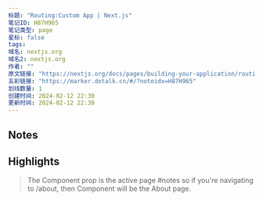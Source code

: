 ```yaml
---
标题: "Routing:Custom App | Next.js"
笔记ID: H87H965
笔记类型: page
星标: false
tags: 
域名: nextjs.org
域名2: nextjs.org
作者: ""
原文链接: "https://nextjs.org/docs/pages/building-your-application/routing/custom-app"
五彩链接: "https://marker.dotalk.cn/#/?noteidx=H87H965"
划线数量: 1
创建时间: 2024-02-12 22:30
更新时间: 2024-02-12 22:30
---
```


## Notes


## Highlights
> The Component prop is the active page
> #notes so if you're navigating to /about, then Component will be the About page.

